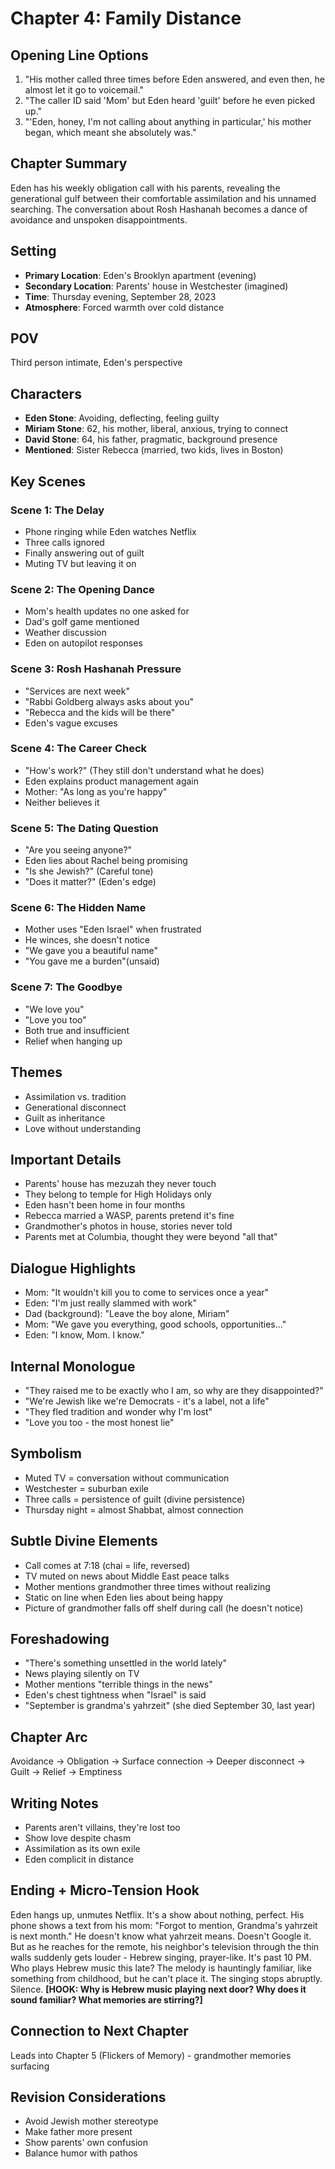 # Chapter 4: Family Distance

## Opening Line Options
1. "His mother called three times before Eden answered, and even then, he almost let it go to voicemail."
2. "The caller ID said 'Mom' but Eden heard 'guilt' before he even picked up."
3. "'Eden, honey, I'm not calling about anything in particular,' his mother began, which meant she absolutely was."

## Chapter Summary
Eden has his weekly obligation call with his parents, revealing the generational gulf between their comfortable assimilation and his unnamed searching. The conversation about Rosh Hashanah becomes a dance of avoidance and unspoken disappointments.

## Setting
- **Primary Location**: Eden's Brooklyn apartment (evening)
- **Secondary Location**: Parents' house in Westchester (imagined)
- **Time**: Thursday evening, September 28, 2023
- **Atmosphere**: Forced warmth over cold distance

## POV
Third person intimate, Eden's perspective

## Characters
- **Eden Stone**: Avoiding, deflecting, feeling guilty
- **Miriam Stone**: 62, his mother, liberal, anxious, trying to connect
- **David Stone**: 64, his father, pragmatic, background presence
- **Mentioned**: Sister Rebecca (married, two kids, lives in Boston)

## Key Scenes

### Scene 1: The Delay
- Phone ringing while Eden watches Netflix
- Three calls ignored
- Finally answering out of guilt
- Muting TV but leaving it on

### Scene 2: The Opening Dance
- Mom's health updates no one asked for
- Dad's golf game mentioned
- Weather discussion
- Eden on autopilot responses

### Scene 3: Rosh Hashanah Pressure
- "Services are next week"
- "Rabbi Goldberg always asks about you"
- "Rebecca and the kids will be there"
- Eden's vague excuses

### Scene 4: The Career Check
- "How's work?" (They still don't understand what he does)
- Eden explains product management again
- Mother: "As long as you're happy"
- Neither believes it

### Scene 5: The Dating Question
- "Are you seeing anyone?"
- Eden lies about Rachel being promising
- "Is she Jewish?" (Careful tone)
- "Does it matter?" (Eden's edge)

### Scene 6: The Hidden Name
- Mother uses "Eden Israel" when frustrated
- He winces, she doesn't notice
- "We gave you a beautiful name"
- "You gave me a burden"(unsaid)

### Scene 7: The Goodbye
- "We love you"
- "Love you too"
- Both true and insufficient
- Relief when hanging up

## Themes
- Assimilation vs. tradition
- Generational disconnect
- Guilt as inheritance
- Love without understanding

## Important Details
- Parents' house has mezuzah they never touch
- They belong to temple for High Holidays only
- Eden hasn't been home in four months
- Rebecca married a WASP, parents pretend it's fine
- Grandmother's photos in house, stories never told
- Parents met at Columbia, thought they were beyond "all that"

## Dialogue Highlights
- Mom: "It wouldn't kill you to come to services once a year"
- Eden: "I'm just really slammed with work"
- Dad (background): "Leave the boy alone, Miriam"
- Mom: "We gave you everything, good schools, opportunities..."
- Eden: "I know, Mom. I know."

## Internal Monologue
- "They raised me to be exactly who I am, so why are they disappointed?"
- "We're Jewish like we're Democrats - it's a label, not a life"
- "They fled tradition and wonder why I'm lost"
- "Love you too - the most honest lie"

## Symbolism
- Muted TV = conversation without communication
- Westchester = suburban exile
- Three calls = persistence of guilt (divine persistence)
- Thursday night = almost Shabbat, almost connection

## Subtle Divine Elements
- Call comes at 7:18 (chai = life, reversed)
- TV muted on news about Middle East peace talks
- Mother mentions grandmother three times without realizing
- Static on line when Eden lies about being happy
- Picture of grandmother falls off shelf during call (he doesn't notice)

## Foreshadowing
- "There's something unsettled in the world lately"
- News playing silently on TV
- Mother mentions "terrible things in the news"
- Eden's chest tightness when "Israel" is said
- "September is grandma's yahrzeit" (she died September 30, last year)

## Chapter Arc
Avoidance → Obligation → Surface connection → Deeper disconnect → Guilt → Relief → Emptiness

## Writing Notes
- Parents aren't villains, they're lost too
- Show love despite chasm
- Assimilation as its own exile
- Eden complicit in distance

## Ending + Micro-Tension Hook
Eden hangs up, unmutes Netflix. It's a show about nothing, perfect. His phone shows a text from his mom: "Forgot to mention, Grandma's yahrzeit is next month." He doesn't know what yahrzeit means. Doesn't Google it. But as he reaches for the remote, his neighbor's television through the thin walls suddenly gets louder - Hebrew singing, prayer-like. It's past 10 PM. Who plays Hebrew music this late? The melody is hauntingly familiar, like something from childhood, but he can't place it. The singing stops abruptly. Silence. **[HOOK: Why is Hebrew music playing next door? Why does it sound familiar? What memories are stirring?]**

## Connection to Next Chapter
Leads into Chapter 5 (Flickers of Memory) - grandmother memories surfacing

## Revision Considerations
- Avoid Jewish mother stereotype
- Make father more present
- Show parents' own confusion
- Balance humor with pathos